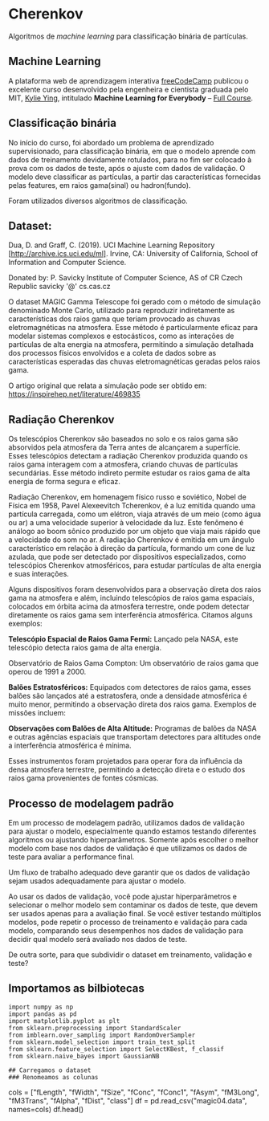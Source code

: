 # Cherenkov
Algoritmos de *machine learning* para classificação binária de partículas.

## Machine Learning
A plataforma web de aprendizagem interativa [freeCodeCamp](https://www.freecodecamp.org/) publicou o excelente curso desenvolvido pela engenheira e cientista graduada pelo MIT, [Kylie Ying](https://www.kylieying.com/), intitulado **Machine Learning for Everybody** – [Full Course](https://www.youtube.com/watch?v=i_LwzRVP7bg). 

## Classificação binária
No início do curso, foi abordado um problema de aprendizado supervisionado, para classificação binária, em que o modelo aprende com dados de treinamento devidamente rotulados, para no fim ser colocado à prova com os dados de teste, após o ajuste com dados de validação. O modelo deve classificar as partículas, a partir das características fornecidas pelas features, em raios gama(sinal) ou hadron(fundo).

Foram utilizados diversos algoritmos de classificação.

## Dataset:
Dua, D. and Graff, C. (2019). UCI Machine Learning Repository [http://archive.ics.uci.edu/ml]. Irvine, CA: University of California, School of Information and Computer Science.

Donated by:
P. Savicky
Institute of Computer Science, AS of CR
Czech Republic
savicky '@' cs.cas.cz

O dataset MAGIC Gamma Telescope foi gerado com o método de simulação denominado Monte Carlo, utilizado para reproduzir indiretamente as características dos raios gama que teriam provocado as chuvas eletromagnéticas na atmosfera. Esse método é particularmente eficaz para modelar sistemas complexos e estocásticos, como as interações de partículas de alta energia na atmosfera, permitindo a simulação detalhada dos processos físicos envolvidos e a coleta de dados sobre as características esperadas das chuvas eletromagnéticas geradas pelos raios gama.

O artigo original que relata a simulação pode ser obtido em: https://inspirehep.net/literature/469835

## Radiação Cherenkov
Os telescópios Cherenkov são baseados no solo e os raios gama são absorvidos pela atmosfera da Terra antes de alcançarem a superfície. Esses telescópios detectam a radiação Cherenkov produzida quando os raios gama interagem com a atmosfera, criando chuvas de partículas secundárias. Esse método indireto permite estudar os raios gama de alta energia de forma segura e eficaz.

Radiação Cherenkov, em homenagem físico russo e soviético, Nobel de Física em 1958, Pavel Alexeevitch Tcherenkov, é a luz emitida quando uma partícula carregada, como um elétron, viaja através de um meio (como água ou ar) a uma velocidade superior à velocidade da luz. Este fenômeno é análogo ao boom sônico produzido por um objeto que viaja mais rápido que a velocidade do som no ar. A radiação Cherenkov é emitida em um ângulo característico em relação à direção da partícula, formando um cone de luz azulada, que pode ser detectado por dispositivos especializados, como telescópios Cherenkov atmosféricos, para estudar partículas de alta energia e suas interações.

Alguns dispositivos foram desenvolvidos para a observação direta dos raios gama na atmosfera e além, incluindo telescópios de raios gama espaciais, colocados em órbita acima da atmosfera terrestre, onde podem detectar diretamente os raios gama sem interferência atmosférica. Citamos alguns exemplos:

**Telescópio Espacial de Raios Gama Fermi:** Lançado pela NASA, este telescópio detecta raios gama de alta energia.

Observatório de Raios Gama Compton: Um observatório de raios gama que operou de 1991 a 2000.

**Balões Estratosféricos:** Equipados com detectores de raios gama, esses balões são lançados até a estratosfera, onde a densidade atmosférica é muito menor, permitindo a observação direta dos raios gama. Exemplos de missões incluem:

**Observações com Balões de Alta Altitude:** Programas de balões da NASA e outras agências espaciais que transportam detectores para altitudes onde a interferência atmosférica é mínima.

Esses instrumentos foram projetados para operar fora da influência da densa atmosfera terrestre, permitindo a detecção direta e o estudo dos raios gama provenientes de fontes cósmicas.

## Processo de modelagem padrão
Em um processo de modelagem padrão, utilizamos dados de validação para ajustar o modelo, especialmente quando estamos testando diferentes algoritmos ou ajustando hiperparâmetros. Somente após escolher o melhor modelo com base nos dados de validação é que utilizamos os dados de teste para avaliar a performance final.

Um fluxo de trabalho adequado deve garantir que os dados de validação sejam usados adequadamente para ajustar o modelo.

Ao usar os dados de validação, você pode ajustar hiperparâmetros e selecionar o melhor modelo sem contaminar os dados de teste, que devem ser usados apenas para a avaliação final. Se você estiver testando múltiplos modelos, pode repetir o processo de treinamento e validação para cada modelo, comparando seus desempenhos nos dados de validação para decidir qual modelo será avaliado nos dados de teste.

De outra sorte, para que subdividir o dataset em treinamento, validação e teste?

## Importamos as bilbiotecas

```
import numpy as np
import pandas as pd
import matplotlib.pyplot as plt
from sklearn.preprocessing import StandardScaler
from imblearn.over_sampling import RandomOverSampler
from sklearn.model_selection import train_test_split
from sklearn.feature_selection import SelectKBest, f_classif
from sklearn.naive_bayes import GaussianNB

## Carregamos o dataset
### Renomeamos as colunas

```
cols = ["fLength", "fWidth", "fSize", "fConc", "fConc1", "fAsym", "fM3Long", "fM3Trans", "fAlpha", "fDist", "class"]
df = pd.read_csv("magic04.data", names=cols)
df.head()



